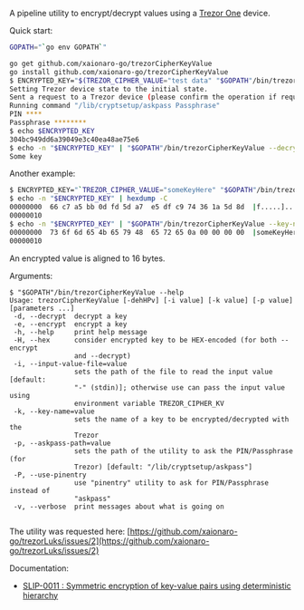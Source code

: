 A pipeline utility to encrypt/decrypt values using a [Trezor One](https://github.com/trezor/trezor-mcu) device.

Quick start:
```sh
GOPATH="`go env GOPATH`"

go get github.com/xaionaro-go/trezorCipherKeyValue
go install github.com/xaionaro-go/trezorCipherKeyValue
$ ENCRYPTED_KEY="$(TREZOR_CIPHER_VALUE="test data" "$GOPATH"/bin/trezorCipherKeyValue --encrypt --hex)"
Setting Trezor device state to the initial state.
Sent a request to a Trezor device (please confirm the operation if required).
Running command "/lib/cryptsetup/askpass Passphrase"
PIN ****
Passphrase ********
$ echo $ENCRYPTED_KEY
304bc949dd6a39049e3c40ea48ae75e6
$ echo -n "$ENCRYPTED_KEY" | "$GOPATH"/bin/trezorCipherKeyValue --decrypt
Some key
```

Another example:
```sh
$ ENCRYPTED_KEY="`TREZOR_CIPHER_VALUE="someKeyHere" "$GOPATH"/bin/trezorCipherKeyValue --key-name myKey --use-pinentry --encrypt`"
$ echo -n "$ENCRYPTED_KEY" | hexdump -C
00000000  66 c7 a5 bb 0d fd 5d a7  e5 df c9 74 36 1a 5d 8d  |f.....]....t6.].|
00000010
$ echo -n "$ENCRYPTED_KEY" | "$GOPATH"/bin/trezorCipherKeyValue --key-name myKey --use-pinentry --decrypt | hexdump -C
00000000  73 6f 6d 65 4b 65 79 48  65 72 65 0a 00 00 00 00  |someKeyHere.....|
00000010
```

An encrypted value is aligned to 16 bytes.

Arguments:
```
$ "$GOPATH"/bin/trezorCipherKeyValue --help
Usage: trezorCipherKeyValue [-dehHPv] [-i value] [-k value] [-p value] [parameters ...]
 -d, --decrypt  decrypt a key
 -e, --encrypt  encrypt a key
 -h, --help     print help message
 -H, --hex      consider encrypted key to be HEX-encoded (for both --encrypt
                and --decrypt)
 -i, --input-value-file=value
                sets the path of the file to read the input value [default:
                "-" (stdin)]; otherwise use can pass the input value using
                environment variable TREZOR_CIPHER_KV
 -k, --key-name=value
                sets the name of a key to be encrypted/decrypted with the
                Trezor
 -p, --askpass-path=value
                sets the path of the utility to ask the PIN/Passphrase (for
                Trezor) [default: "/lib/cryptsetup/askpass"]
 -P, --use-pinentry
                use "pinentry" utility to ask for PIN/Passphrase instead of
                "askpass"
 -v, --verbose  print messages about what is going on
```

```
```

The utility was requested here: [https://github.com/xaionaro-go/trezorLuks/issues/2](https://github.com/xaionaro-go/trezorLuks/issues/2)

Documentation:
* [SLIP-0011 : Symmetric encryption of key-value pairs using deterministic hierarchy](https://github.com/satoshilabs/slips/blob/master/slip-0011.md)
